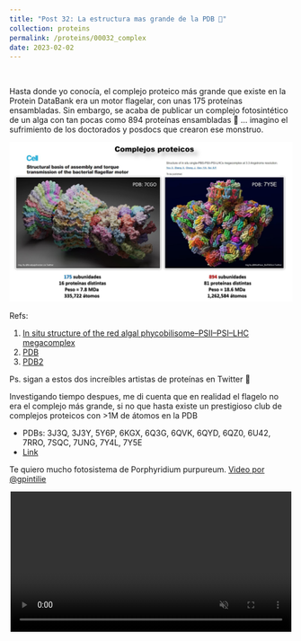 ```yaml
---
title: "Post 32: La estructura mas grande de la PDB 🤯"
collection: proteins
permalink: /proteins/00032_complex
date: 2023-02-02
---
```


&nbsp;

Hasta donde yo conocía, el complejo proteico más grande que existe en la Protein DataBank era un motor flagelar, con unas 175 proteínas ensambladas. Sin embargo, se acaba de publicar un complejo fotosintético de un alga con tan pocas como 894 proteínas ensambladas 🤯 … imagino el sufrimiento de los doctorados y posdocs que crearon ese monstruo. 


![img](/images/proteins/00031_str.jpg)

Refs:

1. [In situ structure of the red algal phycobilisome–PSII–PSI–LHC megacomplex](https://www.nature.com/articles/s41586-023-05831-0)
3. [PDB](https://www.rcsb.org/structure/7CGO)
4. [PDB2](https://www.rcsb.org/structure/7y5e)

Ps. sigan a estos dos increíbles artistas de proteínas en Twitter 🙂 
[](https://twitter.com/bradyajohnston)
[](https://twitter.com/Matthew_BaTiSiO)

Investigando tiempo despues, me di cuenta que en realidad el flagelo no era el complejo más grande, si no que hasta existe un prestigioso club de complejos proteicos con >1M de átomos en la PDB
* PDBs: 3J3Q, 3J3Y, 5Y6P, 6KGX, 6Q3G, 6QVK, 6QYD, 6QZ0, 6U42, 7RRO, 7SQC, 7UNG, 7Y4L, 7Y5E
* [Link](https://www.rcsb.org/search?request=%7B%22query%22%3A%7B%22type%22%3A%22group%22%2C%22nodes%22%3A%5B%7B%22type%22%3A%22group%22%2C%22nodes%22%3A%5B%7B%22type%22%3A%22group%22%2C%22nodes%22%3A%5B%7B%22type%22%3A%22terminal%22%2C%22service%22%3A%22text%22%2C%22parameters%22%3A%7B%22attribute%22%3A%22rcsb_entry_info.deposited_atom_count%22%2C%22operator%22%3A%22greater_or_equal%22%2C%22negation%22%3Afalse%2C%22value%22%3A1000000%7D%7D%5D%2C%22logical_operator%22%3A%22and%22%7D%5D%2C%22logical_operator%22%3A%22and%22%2C%22label%22%3A%22text%22%7D%5D%2C%22logical_operator%22%3A%22and%22%7D%2C%22return_type%22%3A%22entry%22%2C%22request_options%22%3A%7B%22paginate%22%3A%7B%22start%22%3A0%2C%22rows%22%3A25%7D%2C%22results_content_type%22%3A%5B%22experimental%22%5D%2C%22sort%22%3A%5B%7B%22sort_by%22%3A%22score%22%2C%22direction%22%3A%22desc%22%7D%5D%2C%22scoring_strategy%22%3A%22combined%22%7D%2C%22request_info%22%3A%7B%22query_id%22%3A%222ce04224c832da43d8c2bd61373f5ee7%22%7D%7D)


Te quiero mucho fotosistema de Porphyridium purpureum. [Video por @gpintilie](https://twitter.com/gpintilie/status/1622772278172811267)

<div>
<center>
<video width="500" autoplay="autoplay" loop="true" controls muted>
  <source src="/images/proteins/00031_complex.mp4" type="video/mp4">
  Your browser does not support the video tag.
</video>
</center>
</div>


